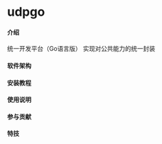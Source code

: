 # udpgo

#### 介绍
统一开发平台（Go语言版）
实现对公共能力的统一封装

#### 软件架构



#### 安装教程



#### 使用说明



#### 参与贡献


#### 特技


